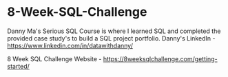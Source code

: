 # 8-Week-SQL-Challenge
Danny Ma's Serious SQL Course is where I learned SQL and completed the provided case study's to build a SQL project portfolio.
Danny's LinkedIn - https://www.linkedin.com/in/datawithdanny/

8 Week SQL Challenge Website - https://8weeksqlchallenge.com/getting-started/

